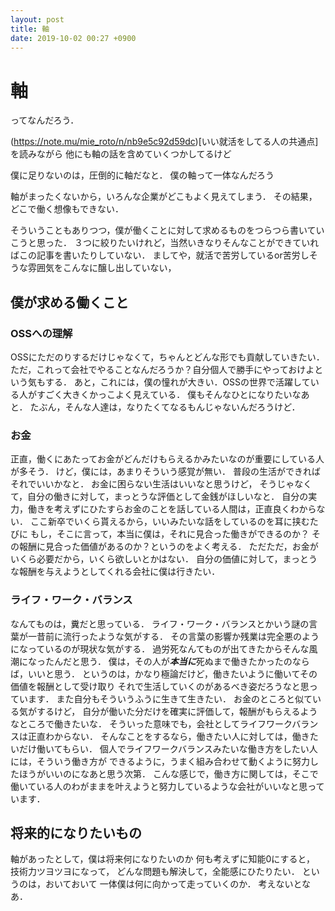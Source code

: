 ```yaml
---
layout: post
title: 軸
date: 2019-10-02 00:27 +0900
---
```

# 軸

ってなんだろう．

(https://note.mu/mie_roto/n/nb9e5c92d59dc)[いい就活をしてる人の共通点]　を読みながら
他にも軸の話を含めていくつかしてるけど

僕に足りないのは，圧倒的に軸だなと．
僕の軸って一体なんだろう

軸がまったくないから，いろんな企業がどこもよく見えてしまう．
その結果，どこで働く想像もできない．

そういうこともありつつ，僕が働くことに対して求めるものをつらつら書いていこうと思った．
３つに絞りたいけれど，当然いきなりそんなことができていればこの記事を書いたりしていない．
ましてや，就活で苦労しているor苦労しそうな雰囲気をこんなに醸し出していない，

## 僕が求める働くこと

### OSSへの理解

OSSにただのりするだけじゃなくて，ちゃんとどんな形でも貢献していきたい．
ただ，これって会社でやることなんだろうか？自分個人で勝手にやっておけよという気もする．
あと，これには，僕の憧れが大きい．OSSの世界で活躍している人がすごく大きくかっこよく見えている．
僕もそんなひとになりたいなあと．
たぶん，そんな人達は，なりたくてなるもんじゃないんだろうけど．

### お金

正直，働くにあたってお金がどんだけもらえるかみたいなのが重要にしている人が多そう．
けど，僕には，あまりそういう感覚が無い．
普段の生活ができればそれでいいかなと．
お金に困らない生活はいいなと思うけど，
そうじゃなくて，自分の働きに対して，まっとうな評価として金銭がほしいなと．
自分の実力，働きを考えずにひたすらお金のことを話している人間は，正直良くわからない．
ここ新卒でいくら貰えるから，いいみたいな話をしているのを耳に挟むたびに
もし，そこに言って，本当に僕は，それに見合った働きができるのか？
その報酬に見合った価値があるのか？というのをよく考える．
ただただ，お金がいくら必要だから，いくら欲しいとかはない．
自分の価値に対して，まっとうな報酬を与えようとしてくれる会社に僕は行きたい．

### ライフ・ワーク・バランス

なんてものは，糞だと思っている．
ライフ・ワーク・バランスとかいう謎の言葉が一昔前に流行ったような気がする．
その言葉の影響か残業は完全悪のようになっているのが現状な気がする．
過労死なんてものが出てきたからそんな風潮になったんだと思う．
僕は，その人が***本当に***死ぬまで働きたかったのならば，いいと思う．
というのは，かなり極論だけど，働きたいように働いてその価値を報酬として受け取り
それで生活していくのがあるべき姿だろうなと思っています．
また自分もそういうふうに生きて生きたい．
お金のところと似ている気がするけど，
自分が働いた分だけを確実に評価して，報酬がもらえるようなところで働きたいな．
そういった意味でも，会社としてライフワークバランスは正直わからない．
そんなことをするなら，働きたい人に対しては，働きたいだけ働いてもらい．
個人でライフワークバランスみたいな働き方をしたい人には，そういう働き方が
できるように，うまく組み合わせて動くように努力したほうがいいのになあと思う次第．
こんな感じで，働き方に関しては，そこで働いている人のわがままを叶えようと努力しているような会社がいいなと思っています．

## 将来的になりたいもの

軸があったとして，僕は将来何になりたいのか
何も考えずに知能0にすると，
技術力ツヨツヨになって，
どんな問題も解決して，全能感にひたりたい．
というのは，おいておいて
一体僕は何に向かって走っていくのか．
考えないとなあ．
